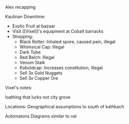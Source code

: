 Alex recapping


Kaulinan Downtime:
- Exotic Fruit at bazaar
- Visit [[Vixel]]'s equipment at Cobalt barracks
- Shopping:
	- Black Rotter: Inhaled spore, caused pain, illegal
	- Whimsical Cap: Illegal
	- Dark Tube
	- Red Belch: Illegal
	- Venom Stalk
	- Koboldcap: Increases constitution, illegal
	- Sell 3x Gold Nuggets
	- Sell 3x Copper Ore


Vixel's notes:

loathing that lurks
	not city grove

Locations:
	Geographical assumptions to south of kathkach

Automatons
	Diagrams similar to val
	
